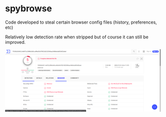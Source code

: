 # spybrowse
Code developed to steal certain browser config files (history, preferences, etc)

Relatively low detection rate when stripped but of course it can still be improved.

![](/imgs/img.png)
